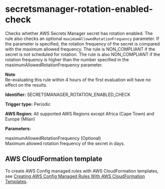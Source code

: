 # secretsmanager\-rotation\-enabled\-check<a name="secretsmanager-rotation-enabled-check"></a>

Checks whether AWS Secrets Manager secret has rotation enabled\. The rule also checks an optional `maximumAllowedRotationFrequency` parameter\. If the parameter is specified, the rotation frequency of the secret is compared with the maximum allowed frequency\. The rule is NON\_COMPLIANT if the secret is not scheduled for rotation\. The rule is also NON\_COMPLIANT if the rotation frequency is higher than the number specified in the maximumAllowedRotationFrequency parameter\.

**Note**  
Re\-evaluating this rule within 4 hours of the first evaluation will have no effect on the results\. 

**Identifier:** SECRETSMANAGER\_ROTATION\_ENABLED\_CHECK

**Trigger type:** Periodic

**AWS Region:** All supported AWS Regions except Africa \(Cape Town\) and Europe \(Milan\)

**Parameters:**

 maximumAllowedRotationFrequency \(Optional\)  
Maximum allowed rotation frequency of the secret in days\.

## AWS CloudFormation template<a name="w24aac11c29c17d315c17"></a>

To create AWS Config managed rules with AWS CloudFormation templates, see [Creating AWS Config Managed Rules With AWS CloudFormation Templates](aws-config-managed-rules-cloudformation-templates.md)\.